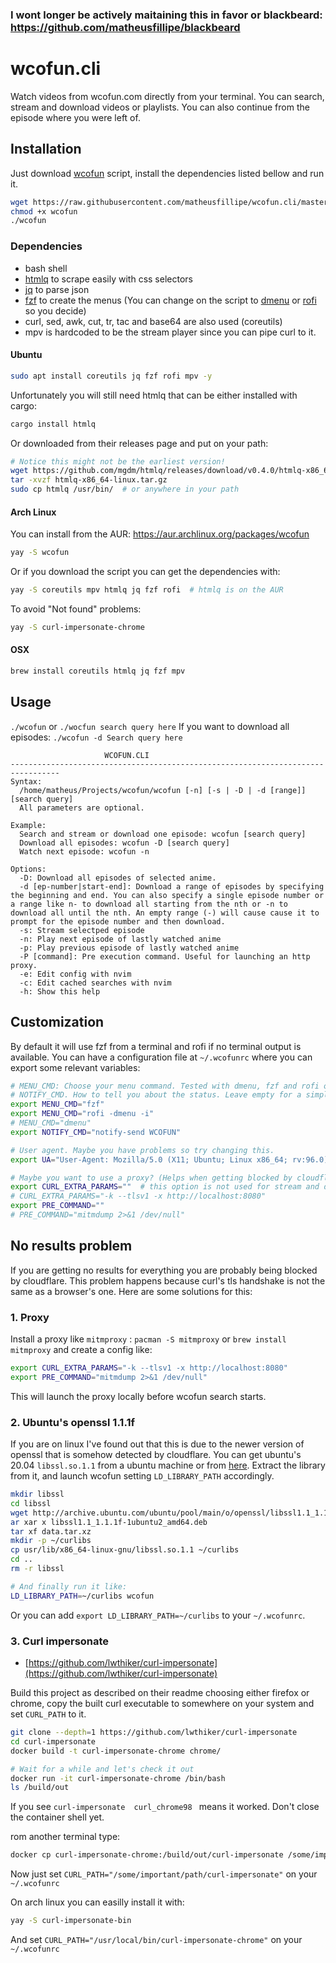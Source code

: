 ### I wont longer be actively maitaining this in favor or blackbeard: https://github.com/matheusfillipe/blackbeard

# wcofun.cli

Watch videos from wcofun.com directly from your terminal. You can search, stream and download videos or playlists. You can also continue from the episode where you were left of.


## Installation

Just download [wcofun](https://raw.githubusercontent.com/matheusfillipe/wcofun.cli/master/wcofun) script, install the dependencies listed bellow and run it.

```bash
wget https://raw.githubusercontent.com/matheusfillipe/wcofun.cli/master/wcofun
chmod +x wcofun
./wcofun
```

### Dependencies
 - bash shell
 - [htmlq](https://github.com/mgdm/htmlq) to scrape easily with css selectors
 - [jq](https://stedolan.github.io/jq/download/) to parse json
 - [fzf](https://github.com/junegunn/fzf) to create the menus (You can change on the script to [dmenu](https://tools.suckless.org/dmenu/) or [rofi](https://github.com/davatorium/rofi) so you decide)
 - curl, sed, awk, cut, tr, tac and base64 are also used (coreutils)
 - mpv is hardcoded to be the stream player since you can pipe curl to it.

#### Ubuntu
```bash
sudo apt install coreutils jq fzf rofi mpv -y
```
Unfortunately you will still need htmlq that can be either installed with cargo:
```bash
cargo install htmlq
```
Or downloaded from their releases page and put on your path:
```bash
# Notice this might not be the earliest version!
wget https://github.com/mgdm/htmlq/releases/download/v0.4.0/htmlq-x86_64-linux.tar.gz
tar -xvzf htmlq-x86_64-linux.tar.gz
sudo cp htmlq /usr/bin/  # or anywhere in your path
```

#### Arch Linux

You can install from the AUR: https://aur.archlinux.org/packages/wcofun

```bash
yay -S wcofun
```

Or if you download the script you can get the dependencies with:

```bash
yay -S coreutils mpv htmlq jq fzf rofi  # htmlq is on the AUR
```

To avoid "Not found" problems:

```bash
yay -S curl-impersonate-chrome
```

#### OSX

```bash
brew install coreutils htmlq jq fzf mpv
```

## Usage
`./wcofun` or `./wocfun search query here`
If you want to download all episodes: `./wcofun -d Search query here`

```
                     WCOFUN.CLI
---------------------------------------------------------------------------------
Syntax:
  /home/matheus/Projects/wcofun/wcofun [-n] [-s | -D | -d [range]] [search query]
  All parameters are optional.

Example:
  Search and stream or download one episode: wcofun [search query]
  Download all episodes: wcofun -D [search query]
  Watch next episode: wcofun -n

Options:
  -D: Download all episodes of selected anime.
  -d [ep-number|start-end]: Download a range of episodes by specifying the beginning and end. You can also specify a single episode number or a range like n- to download all starting from the nth or -n to download all until the nth. An empty range (-) will cause cause it to prompt for the episode number and then download.
  -s: Stream selectped episode
  -n: Play next episode of lastly watched anime
  -p: Play previous episode of lastly watched anime
  -P [command]: Pre execution command. Useful for launching an http proxy.
  -e: Edit config with nvim
  -c: Edit cached searches with nvim
  -h: Show this help
```

## Customization

By default it will use fzf from a terminal and rofi if no terminal output is available. You can have a configuration file at `~/.wcofunrc` where you can export some relevant variables:

```bash
# MENU_CMD: Choose your menu command. Tested with dmenu, fzf and rofi only
# NOTIFY_CMD. How to tell you about the status. Leave empty for a simple echo to stdout
export MENU_CMD="fzf"
export MENU_CMD="rofi -dmenu -i"
# MENU_CMD="dmenu"
export NOTIFY_CMD="notify-send WCOFUN"

# User agent. Maybe you have problems so try changing this.
export UA="User-Agent: Mozilla/5.0 (X11; Ubuntu; Linux x86_64; rv:96.0) Gecko/20100101 Firefox/96.0"

# Maybe you want to use a proxy? (Helps when getting blocked by cloudflare, or if you want to debug)
export CURL_EXTRA_PARAMS=""  # this option is not used for stream and download
# CURL_EXTRA_PARAMS="-k --tlsv1 -x http://localhost:8080"
export PRE_COMMAND=""
# PRE_COMMAND="mitmdump 2>&1 /dev/null"
```

## No results problem

If you are getting no results for everything you are probably being blocked by cloudflare. This problem happens because curl's tls handshake is not the same as a browser's one. Here are some solutions for this:

### 1. Proxy

 Install a proxy like `mitmproxy` : `pacman -S mitmproxy` or `brew install mitmproxy` and create a config like:

```bash
export CURL_EXTRA_PARAMS="-k --tlsv1 -x http://localhost:8080"
export PRE_COMMAND="mitmdump 2>&1 /dev/null"

```
This will launch the proxy locally before wcofun search starts.


### 2. Ubuntu's openssl 1.1.1f

If you are on linux I've found out that this is due to the newer version of openssl that is somehow detected by cloudflare. You can get ubuntu's 20.04 `libssl.so.1.1` from a ubuntu machine or from [here](http://archive.ubuntu.com/ubuntu/pool/main/o/openssl/libssl1.1_1.1.1f26). Extract the library from it, and launch wcofun setting `LD_LIBRARY_PATH` accordingly.

```bash
mkdir libssl
cd libssl
wget http://archive.ubuntu.com/ubuntu/pool/main/o/openssl/libssl1.1_1.1.1f-1ubuntu2_amd64.deb
ar xar x libssl1.1_1.1.1f-1ubuntu2_amd64.deb
tar xf data.tar.xz
mkdir -p ~/curlibs
cp usr/lib/x86_64-linux-gnu/libssl.so.1.1 ~/curlibs
cd ..
rm -r libssl

# And finally run it like:
LD_LIBRARY_PATH=~/curlibs wcofun
```
Or you can add `export LD_LIBRARY_PATH=~/curlibs` to your `~/.wcofunrc`.

### 3. Curl impersonate

* [https://github.com/lwthiker/curl-impersonate](https://github.com/lwthiker/curl-impersonate)

Build this project as described on their readme choosing either firefox or chrome, copy the built curl executable to somewhere on your system and set `CURL_PATH` to it.

``` bash
git clone --depth=1 https://github.com/lwthiker/curl-impersonate
cd curl-impersonate
docker build -t curl-impersonate-chrome chrome/

# Wait for a while and let's check it out
docker run -it curl-impersonate-chrome /bin/bash
ls /build/out
```

If you see `curl-impersonate  curl_chrome98 ` means it worked. Don't close the container shell yet.

rom another terminal type:

```bash
docker cp curl-impersonate-chrome:/build/out/curl-impersonate /some/important/path/curl-impersonate
```

Now just set `CURL_PATH="/some/important/path/curl-impersonate"` on your `~/.wcofunrc`

On arch linux you can easilly install it with:

```bash
yay -S curl-impersonate-bin
```

And set `CURL_PATH="/usr/local/bin/curl-impersonate-chrome"` on your `~/.wcofunrc`
